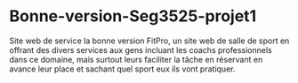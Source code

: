 # Bonne-version-Seg3525-projet1
Site web de service la bonne version 
FitPro, un site web de salle de sport en offrant des divers services aux gens incluant les coachs professionnels dans ce domaine, mais surtout leurs faciliter la tâche en réservant en avance leur place et sachant quel sport eux ils vont pratiquer. 

